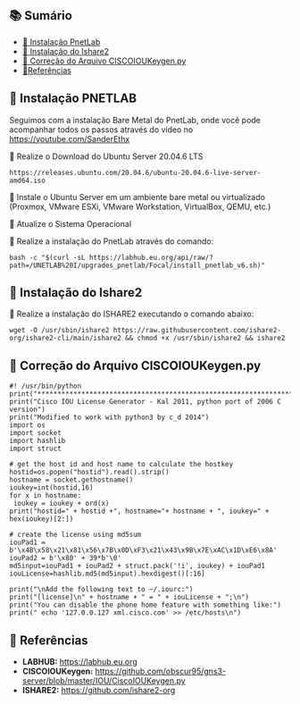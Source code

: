 ## 📚 Sumário

- [🚀 Instalação PnetLab](#Pnetlab)
- [🚀 Instalação do Ishare2](#Ishare2)
- [🚀 Correção do Arquivo CISCOIOUKeygen.py](#CiscoIOU)
- [🚀Referências](#Ref)

## 🚀 Instalação PNETLAB<a id="Pnetlab"></a>

Seguimos com a instalação Bare Metal do PnetLab, onde você pode acompanhar todos os passos através do vídeo no https://youtube.com/SanderEthx

💎 Realize o Download do Ubuntu Server 20.04.6 LTS

```linux
https://releases.ubuntu.com/20.04.6/ubuntu-20.04.6-live-server-amd64.iso
```

💎 Instale o Ubuntu Server em um ambiente bare metal ou virtualizado (Proxmox, VMware ESXi, VMware Workstation, VirtualBox, QEMU, etc.)

💎 Atualize o Sistema Operacional

💎 Realize a instalação do PnetLab através do comando:

```linux
bash -c "$(curl -sL https://labhub.eu.org/api/raw/?path=/UNETLAB%20I/upgrades_pnetlab/Focal/install_pnetlab_v6.sh)"
```

## 🚀 Instalação do Ishare2<a id="Ishare2"></a>

💎 Realize a instalação do ISHARE2 executando o comando abaixo:
```linux
wget -O /usr/sbin/ishare2 https://raw.githubusercontent.com/ishare2-org/ishare2-cli/main/ishare2 && chmod +x /usr/sbin/ishare2 && ishare2
```

## 🚀 Correção do Arquivo CISCOIOUKeygen.py<a id="CISCOIOU"></a>
```linux
#! /usr/bin/python
print("*********************************************************************")
print("Cisco IOU License Generator - Kal 2011, python port of 2006 C version")
print("Modified to work with python3 by c_d 2014")
import os
import socket
import hashlib
import struct

# get the host id and host name to calculate the hostkey
hostid=os.popen("hostid").read().strip()
hostname = socket.gethostname()
ioukey=int(hostid,16)
for x in hostname:
 ioukey = ioukey + ord(x)
print("hostid=" + hostid +", hostname="+ hostname + ", ioukey=" + hex(ioukey)[2:])

# create the license using md5sum
iouPad1 = b'\x4B\x58\x21\x81\x56\x7B\x0D\xF3\x21\x43\x9B\x7E\xAC\x1D\xE6\x8A'
iouPad2 = b'\x80' + 39*b'\0'
md5input=iouPad1 + iouPad2 + struct.pack('!i', ioukey) + iouPad1
iouLicense=hashlib.md5(md5input).hexdigest()[:16]

print("\nAdd the following text to ~/.iourc:")
print("[license]\n" + hostname + " = " + iouLicense + ";\n")
print("You can disable the phone home feature with something like:")
print(" echo '127.0.0.127 xml.cisco.com' >> /etc/hosts\n")
```

## 🚀 Referências<a id="Ref"></a>
- **LABHUB:** https://labhub.eu.org
- **CISCOIOUKeygen:** https://github.com/obscur95/gns3-server/blob/master/IOU/CiscoIOUKeygen.py
- **ISHARE2:** https://github.com/ishare2-org

